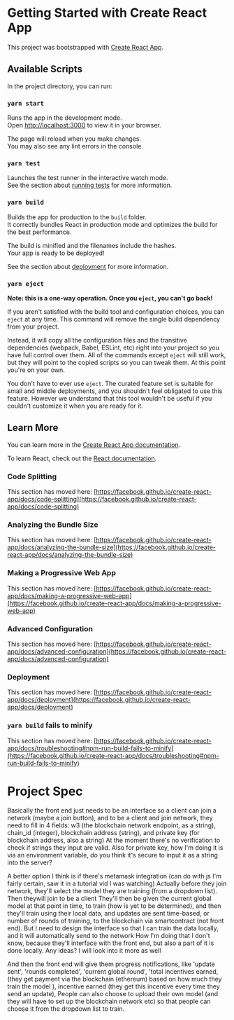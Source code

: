 # Getting Started with Create React App

This project was bootstrapped with [Create React App](https://github.com/facebook/create-react-app).

## Available Scripts

In the project directory, you can run:

### `yarn start`

Runs the app in the development mode.\
Open [http://localhost:3000](http://localhost:3000) to view it in your browser.

The page will reload when you make changes.\
You may also see any lint errors in the console.

### `yarn test`

Launches the test runner in the interactive watch mode.\
See the section about [running tests](https://facebook.github.io/create-react-app/docs/running-tests) for more information.

### `yarn build`

Builds the app for production to the `build` folder.\
It correctly bundles React in production mode and optimizes the build for the best performance.

The build is minified and the filenames include the hashes.\
Your app is ready to be deployed!

See the section about [deployment](https://facebook.github.io/create-react-app/docs/deployment) for more information.

### `yarn eject`

**Note: this is a one-way operation. Once you `eject`, you can't go back!**

If you aren't satisfied with the build tool and configuration choices, you can `eject` at any time. This command will remove the single build dependency from your project.

Instead, it will copy all the configuration files and the transitive dependencies (webpack, Babel, ESLint, etc) right into your project so you have full control over them. All of the commands except `eject` will still work, but they will point to the copied scripts so you can tweak them. At this point you're on your own.

You don't have to ever use `eject`. The curated feature set is suitable for small and middle deployments, and you shouldn't feel obligated to use this feature. However we understand that this tool wouldn't be useful if you couldn't customize it when you are ready for it.

## Learn More

You can learn more in the [Create React App documentation](https://facebook.github.io/create-react-app/docs/getting-started).

To learn React, check out the [React documentation](https://reactjs.org/).

### Code Splitting

This section has moved here: [https://facebook.github.io/create-react-app/docs/code-splitting](https://facebook.github.io/create-react-app/docs/code-splitting)

### Analyzing the Bundle Size

This section has moved here: [https://facebook.github.io/create-react-app/docs/analyzing-the-bundle-size](https://facebook.github.io/create-react-app/docs/analyzing-the-bundle-size)

### Making a Progressive Web App

This section has moved here: [https://facebook.github.io/create-react-app/docs/making-a-progressive-web-app](https://facebook.github.io/create-react-app/docs/making-a-progressive-web-app)

### Advanced Configuration

This section has moved here: [https://facebook.github.io/create-react-app/docs/advanced-configuration](https://facebook.github.io/create-react-app/docs/advanced-configuration)

### Deployment

This section has moved here: [https://facebook.github.io/create-react-app/docs/deployment](https://facebook.github.io/create-react-app/docs/deployment)

### `yarn build` fails to minify

This section has moved here: [https://facebook.github.io/create-react-app/docs/troubleshooting#npm-run-build-fails-to-minify](https://facebook.github.io/create-react-app/docs/troubleshooting#npm-run-build-fails-to-minify)


# Project Spec
Basically the front end just needs to be an interface so a client can join a network (maybe a join button), and to be a client and join network, they need to fill in 4 fields: w3 (the blockchain network endpoint, as a string), chain_id (integer), blockchain address (string), and private key (for blockchain address, also a string)
At the moment there's no verification to check if strings they input are valid. Also for private key, how I'm doing it is via an environment variable, do you think it's secure to input it as a string into the server?

A better option I think is if there's metamask integration (can do with js I'm fairly certain, saw it in a tutorial vid I was watching)
Actually before they join network, they'll select the model they are training (from a dropdown list). Then theywill join to be a client
They'll then be given the current global model at that point in time, to train (how is yet to be determined), and then they'll train using their local data, and updates are sent time-based, or number of rounds of training, to the blockchain via smartcontract (not front end). But I need to design the interface so that I can train the data locally, and it will automatically send to the network
How I'm doing that I don't know, because they'll interface with the front end, but also a part of it is done locally. Any ideas? I will look into it more as well

And then the front end will give them progress notifications, like 'update sent', 'rounds completed', 'current global round', 'total incentives earned,  (they get payment via the blockchain (ethereum) based on how much they train the model ), incentive earned (they get this incentive every time they send an update),
People can also choose to upload their own model (and they will have to set up the blockchain network etc) so that people can choose it from the dropdown list to train.